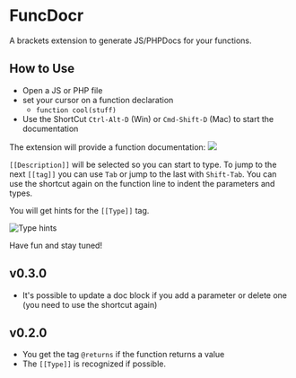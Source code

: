 # FuncDocr

A brackets extension to generate JS/PHPDocs for your functions.

## How to Use
* Open a JS or PHP file
* set your cursor on a function declaration
	* `function cool(stuff)`
* Use the ShortCut `Ctrl-Alt-D` (Win) or `Cmd-Shift-D` (Mac) to start the documentation

The extension will provide a function documentation:
![](https://cloud.githubusercontent.com/assets/4931746/4020174/931b74be-2aa9-11e4-93f1-b85d2e0fdd77.gif)

`[[Description]]` will be selected so you can start to type. To jump to the next `[[tag]]` you can use `Tab` or jump to the last with `Shift-Tab`. You can use the shortcut again on the function line to indent the parameters and types.

You will get hints for the `[[Type]]` tag.

![Type hints](https://cloud.githubusercontent.com/assets/4931746/3998983/b3eba9ba-294c-11e4-988b-4330735635fd.png)

Have fun and stay tuned!

## v0.3.0
+ It's possible to update a doc block if you add a parameter or delete one (you need to use the shortcut again)

## v0.2.0
+ You get the tag `@returns` if the function returns a value
+ The `[[Type]]` is recognized if possible.

